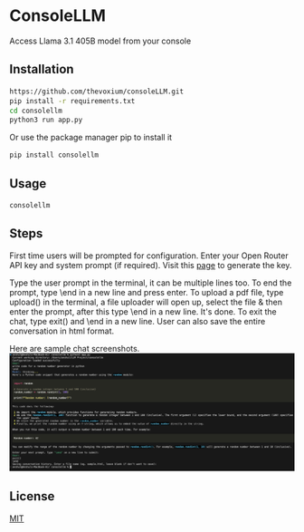 # ConsoleLLM

Access Llama 3.1 405B model from your console
## Installation
```bash
https://github.com/thevoxium/consoleLLM.git
pip install -r requirements.txt
cd consolellm
python3 run app.py
```

Or use the package manager pip to install it
```bash
pip install consolellm
```

## Usage

```bash
consolellm
```

## Steps
First time users will be prompted for configuration. Enter your Open Router API key and system prompt (if required). Visit this [page](https://openrouter.ai/settings/keys) to generate the key.

Type the user prompt in the terminal, it can be multiple lines too. To end the prompt, type \end in a new line and press enter. 
To upload a pdf file, type upload() in the terminal, a file uploader will open up, select the file & then enter the prompt, after this type \end in a new line. It's done. 
To exit the chat, type exit() and \end in a new line. User can also save the entire conversation in html format.

Here are sample chat screenshots. 
![Code Generation](code_sample.png "Sample Code")

## License

[MIT](https://choosealicense.com/licenses/mit/)